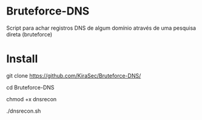 # Bruteforce-DNS
Script para achar registros DNS de algum domínio através de uma pesquisa direta (bruteforce)

# Install
git clone https://github.com/KiraSec/Bruteforce-DNS/

cd Bruteforce-DNS

chmod +x dnsrecon

./dnsrecon.sh
